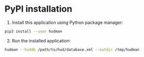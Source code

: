 # PyPI installation

  1. Install this application using Python package manager:
  ```bash
  pip3 install --user hudman
  ```
  2. Run the installed application:
  ```bash
  hudman --huddb /path/to/hud/database.xml --outdir /tmp/hudman
  ```
